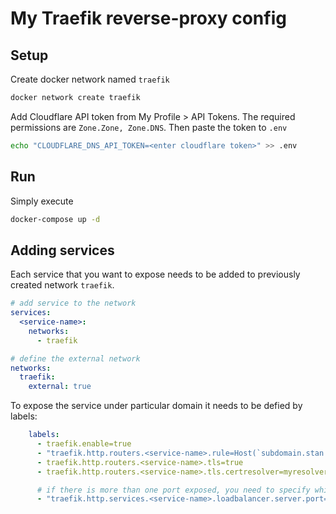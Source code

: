 # My Traefik reverse-proxy config

## Setup

Create docker network named `traefik`

```bash
docker network create traefik

```

Add Cloudflare API token from My Profile > API Tokens.
The required permissions are `Zone.Zone, Zone.DNS`.
Then paste the token to `.env`

```bash
echo "CLOUDFLARE_DNS_API_TOKEN=<enter cloudflare token>" >> .env
```

## Run

Simply execute 

```bash
docker-compose up -d
```

## Adding services

Each service that you want to expose needs to be added to previously created network `traefik`.

```yml
# add service to the network
services:
  <service-name>:
    networks:
      - traefik

# define the external network
networks:
  traefik:
    external: true
```


To expose the service under particular domain it needs to be defied by labels:

```yml
    labels:
      - traefik.enable=true
      - "traefik.http.routers.<service-name>.rule=Host(`subdomain.stan.bar`)"
      - traefik.http.routers.<service-name>.tls=true
      - traefik.http.routers.<service-name>.tls.certresolver=myresolver

      # if there is more than one port exposed, you need to specify which one you want to forward to 80/443
      - "traefik.http.services.<service-name>.loadbalancer.server.port=8080"
```
